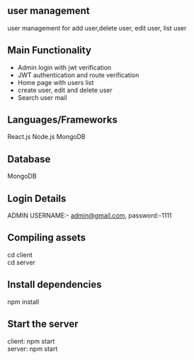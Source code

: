 
## user management
user management for add user,delete user,  edit user, list user 

## Main Functionality
- Admin login with jwt verification
- JWT authentication and route verification
- Home page with users list
- create user, edit and delete user
- Search user mail


## Languages/Frameworks
React.js Node.js   MongoDB

## Database
MongoDB

## Login Details
ADMIN 
USERNAME:- admin@gmail.com,
password:-1111

## Compiling assets
cd client  
cd server

 ## Install dependencies
npm install

## Start the server
client: npm start  
server: npm start  
